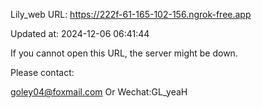 Lily_web URL: https://222f-61-165-102-156.ngrok-free.app

Updated at: 2024-12-06 06:41:44

If you cannot open this URL, the server might be down.

Please contact: 

goley04@foxmail.com Or Wechat:GL_yeaH